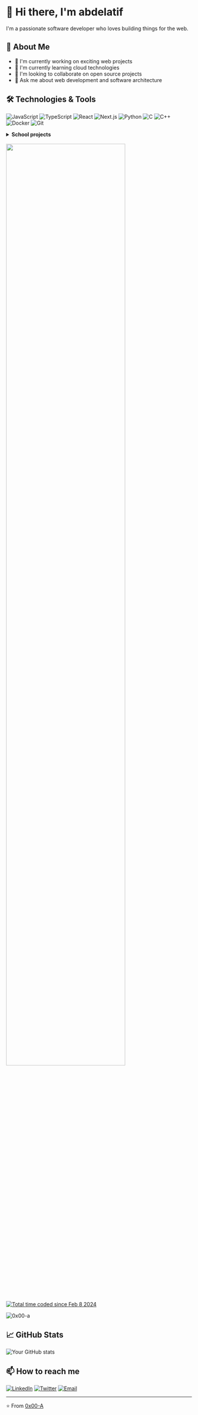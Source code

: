 # 👋 Hi there, I'm abdelatif

I'm a passionate software developer who loves building things for the web.

## 🚀 About Me
- 🔭 I'm currently working on exciting web projects
- 🌱 I'm currently learning cloud technologies
- 👯 I'm looking to collaborate on open source projects
- 💬 Ask me about web development and software architecture

## 🛠️ Technologies & Tools
![JavaScript](https://img.shields.io/badge/-JavaScript-F7DF1E?style=flat-square&logo=javascript&logoColor=black)
![TypeScript](https://img.shields.io/badge/-TypeScript-3178C6?style=flat-square&logo=typescript&logoColor=white)
![React](https://img.shields.io/badge/-React-61DAFB?style=flat-square&logo=react&logoColor=black)
![Next.js](https://img.shields.io/badge/-Next.js-000000?style=flat-square&logo=next.js&logoColor=white)
![Python](https://img.shields.io/badge/-Python-3776AB?style=flat-square&logo=python&logoColor=white)
![C](https://img.shields.io/badge/-C-A8B9CC?style=flat-square&logo=c&logoColor=black)
![C++](https://img.shields.io/badge/-C++-00599C?style=flat-square&logo=c%2B%2B&logoColor=white)
![Docker](https://img.shields.io/badge/-Docker-2496ED?style=flat-square&logo=docker&logoColor=white)
![Git](https://img.shields.io/badge/-Git-F05032?style=flat-square&logo=git&logoColor=white)

<details>
<summary><strong>School projects</strong></summary>


| **Project** | **Description** | **Knowledge acquired** |
|-------------|----------------|----------------------|
| **[Transcendence](https://github.com/0x00-A/ft_transcendence_42)** | Developing a real-time multiplayer chat platform | • Mastered full-stack development with React, TypeScript, and Django<br>• Implemented real-time WebSocket communication for multiplayer functionality<br>• Designed secure authentication flows using OAuth for user management<br>• Managed complex state for multiplayer game scenarios using React and TypeScript<br>• Deployed containerized applications with Docker for streamlined deployment<br>• Implemented CI/CD pipelines for automated deployment of the React and Django application |
| **[IRC](https://github.com/0x00-A/ircserv_42)** | Building a webserver from scratch Nginx style | • Implemented low-level networking protocols for IRC communication<br>• Mastered TCP/IP socket programming to establish reliable server-client connections<br>• Developed event-driven architecture to efficiently manage multiple IRC events<br>• Handled concurrent client connections, ensuring real-time message delivery<br>• Implemented RFC protocol specifications for IRC compliance and functionality |
| **[Inception](https://github.com/0x00-A/inception_42)** | Creating a fully functional development environment using Docker including Nginx, MaraDB and WordPress | • Architected multi-container applications<br>• Mastered Docker networking concepts<br>• Implemented secure container communication<br>• Created custom Docker images<br>• Managed persistent data volumes<br>• Orchestrated services with docker-compose |
| **[cub3d](https://github.com/0x00-A/cub3d_42)** | Creating a basic 3D game engine inspired by the classic game Wolfenstein 3D | • Implemented a raycasting rendering engine to render 3D environments<br>• Mastered 3D graphics mathematics to simulate depth and perspective in a 2D grid<br>• Developed efficient collision detection for accurate player movement and interaction<br>• Created a texture mapping system to apply textures onto surfaces in the 3D world<br>• Optimized rendering performance to achieve smooth frame rates and low resource usage |
| **[NetPractice](https://github.com/0x00-A/NetPractice_42)** | General practical exercise to discover networking | • Applied concepts of IP addressing, subnetting, and routing to real-world networking scenarios<br>• Simulated real network environments to understand packet flow and error handling |
| **[mini-shell](https://github.com/0x00-A/minishell_42)** | Building a basic shell capable of parsing and executing commands, handling input/output redirections, pipes, environment variables, and signal handling | • Developed complex command parsing system<br>• Implemented process management<br>• Created custom command interpreter<br>• Handled signal interrupts and job control<br>• Managed environment variables<br>• Built pipe and redirection system |
| **[philosophers](https://github.com/0x00-A/philosophers_42)** | Implementing a simulation of the Dining Philosophers Problem | • Mastered thread synchronization techniques<br>• Implemented mutex and semaphore usage<br>• Solved complex deadlock scenarios<br>• Optimized concurrent resource access<br>• Developed thread-safe algorithms<br>• Monitored process performance |
| **[fractol](https://github.com/0x00-A/fractol_42)** | Creating a program that generates and displays various fractals, such as the Mandelbrot set and Julia set | • Implemented fractal rendering algorithms to visualize complex mathematical shapes<br>• Mastered mathematical concepts related to fractals and recursive functions<br>• Developed an interactive interface to explore fractals through zooming and color manipulation<br>• Optimized rendering performance to handle large-scale fractal computations<br>• Applied mathematical transformations to create dynamic and visually appealing fractal patterns<br>• Integrated real-time user inputs for customization and exploration of fractal visuals |
| **[minitalk](https://github.com/0x00-A/minitalk_42)** | Creating a simple client-server communication program using Unix signals (SIGUSR1 and SIGUSR2) | • Mastered Unix signal handling<br>• Implemented binary data transmission<br>• Created reliable communication protocol<br>• Managed process synchronization<br>• Developed error handling system<br>• Built efficient message queuing |
| **[push swap](https://github.com/0x00-A/push_swap_42)** | Creating an algorithm that sorts a stack of integers using a limited set of operations on two stacks | • Developed efficient sorting algorithms<br>• Optimized space complexity<br>• Implemented stack operations<br>• Created performance benchmarking<br>• Mastered algorithm analysis<br>• Built visualization tools |
| **[born2BeRoot](https://github.com/0x00-A/born2beRoot)** | System administration and virtualization | • Mastered Linux system administration<br>• Implemented secure system policies<br>• Configured network services<br>• Created automated monitoring<br>• Managed user permissions<br>• Built backup solutions |
| **[printf](https://github.com/0x00-A/ft_printf_42)** | C printf function recode | • Implemented variable argument handling<br>• Created format string parser<br>• Developed type conversion system<br>• Built memory management system<br>• Mastered string manipulation<br>• Created extensive test suite |
| **[GNL](https://github.com/0x00-A/get_next_line_42)** | Creating a function that reads a line from a file descriptor (or multiple file descriptors) and returns it, similar to the behavior of the getline function in C | • Mastered file descriptor management<br>• Implemented efficient buffer reading<br>• Created memory leak prevention system<br>• Developed error handling mechanisms<br>• Built multi-file handling system<br>• Optimized I/O operations |
| **[libft](https://github.com/0x00-A/Libft_42)** | Coding a C library | • Created comprehensive string manipulation functions<br>• Implemented memory management utilities<br>• Developed linked list operations<br>• Built array manipulation functions<br>• Created extensive unit tests<br>• Mastered Makefile automation |

</details>

<br>
<img width="80%" align="center" src="https://github-readme-stats.vercel.app/api/wakatime?username=0x00a&layout=compact&theme=dark">
<br>

<a width="80%" href="https://wakatime.com/@018d8ae7-4e6a-4f42-9aa7-97a9b83031b2"><img src="https://wakatime.com/badge/user/018d8ae7-4e6a-4f42-9aa7-97a9b83031b2.svg" alt="Total time coded since Feb 8 2024" /></a>

<p align="left"> <img src="https://komarev.com/ghpvc/?username=0x00-a&label=Profile%20views&color=0e75b6&style=flat" alt="0x00-a" /> </p>

## 📈 GitHub Stats
![Your GitHub stats](https://github-readme-stats.vercel.app/api?username=0x00-A&show_icons=true&theme=dracula)

## 📫 How to reach me
[![LinkedIn](https://img.shields.io/badge/-LinkedIn-0A66C2?style=flat-square&logo=linkedin&logoColor=white)](https://www.linkedin.com/in/abdelatif-igounad/)
[![Twitter](https://img.shields.io/badge/-Twitter-1DA1F2?style=flat-square&logo=twitter&logoColor=white)](https://x.com/abdelatif__)
[![Email](https://img.shields.io/badge/-Email-EA4335?style=flat-square&logo=gmail&logoColor=white)](mailto:abdellatifigounad@gmail.com)

---
⭐️ From [0x00-A](https://github.com/0x00-A)
